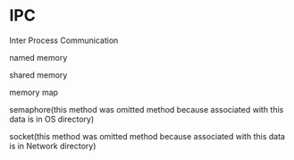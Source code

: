 # IPC

Inter Process Communication

named memory

shared memory

memory map

semaphore(this method was omitted method because associated with this data is in OS directory)

socket(this method was omitted method because associated with this data is in Network directory)
